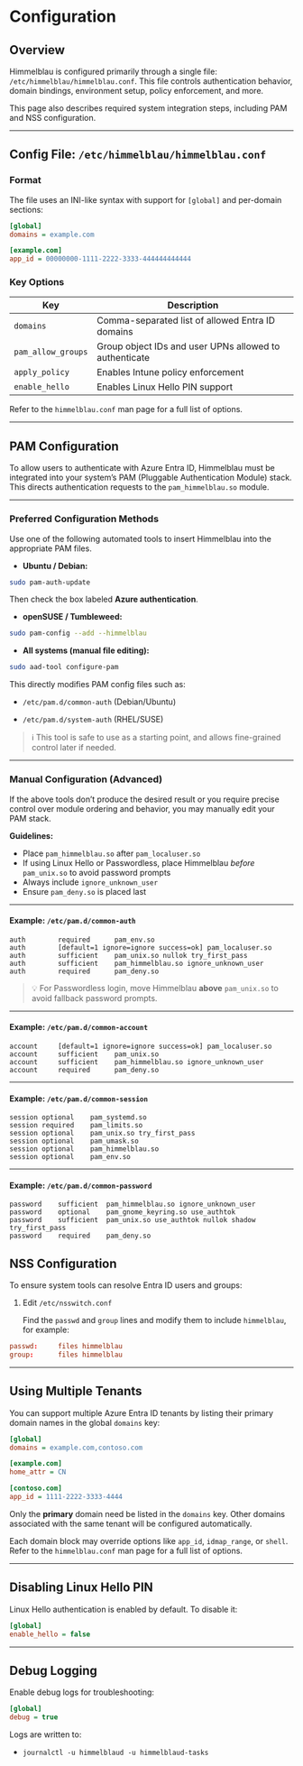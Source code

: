 # Configuration

## Overview

Himmelblau is configured primarily through a single file: `/etc/himmelblau/himmelblau.conf`. This file controls authentication behavior, domain bindings, environment setup, policy enforcement, and more.

This page also describes required system integration steps, including PAM and NSS configuration.

---

## Config File: `/etc/himmelblau/himmelblau.conf`

### Format

The file uses an INI-like syntax with support for `[global]` and per-domain sections:

```ini
[global]
domains = example.com

[example.com]
app_id = 00000000-1111-2222-3333-444444444444
```

### Key Options

| Key                   | Description|
| --------------------- | ------------------------------------------------------------- |
| `domains`		        | Comma-separated list of allowed Entra ID domains				|
| `pam_allow_groups`    | Group object IDs and user UPNs allowed to authenticate        |
| `apply_policy`        | Enables Intune policy enforcement                             |
| `enable_hello`        | Enables Linux Hello PIN support                               |

Refer to the `himmelblau.conf` man page for a full list of options.

---

## PAM Configuration

To allow users to authenticate with Azure Entra ID, Himmelblau must be integrated into your system’s PAM (Pluggable Authentication Module) stack. This directs authentication requests to the `pam_himmelblau.so` module.

---

### Preferred Configuration Methods

Use one of the following automated tools to insert Himmelblau into the appropriate PAM files.

* **Ubuntu / Debian:**

```bash
sudo pam-auth-update
```

  Then check the box labeled **Azure authentication**.

* **openSUSE / Tumbleweed:**

```bash
sudo pam-config --add --himmelblau
```

* **All systems (manual file editing):**

```bash
sudo aad-tool configure-pam
```

This directly modifies PAM config files such as:

* `/etc/pam.d/common-auth` (Debian/Ubuntu)

* `/etc/pam.d/system-auth` (RHEL/SUSE)

> ℹ️ This tool is safe to use as a starting point, and allows fine-grained control later if needed.

---

### Manual Configuration (Advanced)

If the above tools don’t produce the desired result or you require precise control over module ordering and behavior, you may manually edit your PAM stack.

**Guidelines:**

* Place `pam_himmelblau.so` after `pam_localuser.so`
* If using Linux Hello or Passwordless, place Himmelblau *before* `pam_unix.so` to avoid password prompts
* Always include `ignore_unknown_user`
* Ensure `pam_deny.so` is placed last

---

#### Example: `/etc/pam.d/common-auth`

```pam
auth        required      pam_env.so
auth        [default=1 ignore=ignore success=ok] pam_localuser.so
auth        sufficient    pam_unix.so nullok try_first_pass
auth        sufficient    pam_himmelblau.so ignore_unknown_user
auth        required      pam_deny.so
```

> 💡 For Passwordless login, move Himmelblau **above** `pam_unix.so` to avoid fallback password prompts.

---

#### Example: `/etc/pam.d/common-account`

```pam
account     [default=1 ignore=ignore success=ok] pam_localuser.so
account     sufficient    pam_unix.so
account     sufficient    pam_himmelblau.so ignore_unknown_user
account     required      pam_deny.so
```

---

#### Example: `/etc/pam.d/common-session`

```pam
session optional    pam_systemd.so
session required    pam_limits.so
session optional    pam_unix.so try_first_pass
session optional    pam_umask.so 
session optional    pam_himmelblau.so
session optional    pam_env.so
```

---

#### Example: `/etc/pam.d/common-password`

```pam
password    sufficient  pam_himmelblau.so ignore_unknown_user
password    optional    pam_gnome_keyring.so use_authtok
password    sufficient  pam_unix.so use_authtok nullok shadow try_first_pass
password    required    pam_deny.so
```

## NSS Configuration

To ensure system tools can resolve Entra ID users and groups:

1. Edit `/etc/nsswitch.conf`

	Find the `passwd` and `group` lines and modify them to include `himmelblau`, for example:

```conf
passwd:     files himmelblau
group:      files himmelblau
```

---

## Using Multiple Tenants

You can support multiple Azure Entra ID tenants by listing their primary domain names in the global `domains` key:

```ini
[global]
domains = example.com,contoso.com

[example.com]
home_attr = CN

[contoso.com]
app_id = 1111-2222-3333-4444
```

Only the **primary** domain need be listed in the `domains` key. Other domains associated with the same tenant will be configured automatically.

Each domain block may override options like `app_id`, `idmap_range`, or `shell`. Refer to the `himmelblau.conf` man page for a full list of options.

---

## Disabling Linux Hello PIN

Linux Hello authentication is enabled by default. To disable it:

```ini
[global]
enable_hello = false
```

---

## Debug Logging

Enable debug logs for troubleshooting:

```ini
[global]
debug = true
```

Logs are written to:

* `journalctl -u himmelblaud -u himmelblaud-tasks`

